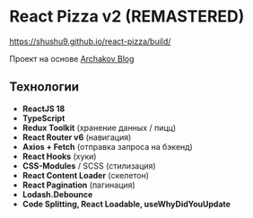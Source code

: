 # React Pizza v2 (REMASTERED)

https://shushu9.github.io/react-pizza/build/

Проект на основе [Archakov Blog](https://peaceful-dove-11d.notion.site/React-Pizza-v2-REMASTERED-655fa3a5ea4f4bce8faeee2f28a8fb22)

## Технологии

- **ReactJS 18**
- **TypeScript**
- **Redux Toolkit** (хранение данных / пицц)
- **React Router v6** (навигация)
- **Axios + Fetch** (отправка запроса на бэкенд)
- **React Hooks** (хуки)
- **CSS-Modules** / SCSS (стилизация)
- **React Content Loader** (скелетон)
- **React Pagination** (пагинация)
- **Lodash.Debounce**
- **Code Splitting, React Loadable, useWhyDidYouUpdate**


